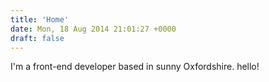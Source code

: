 ```yaml
---
title: 'Home'
date: Mon, 18 Aug 2014 21:01:27 +0000
draft: false
---
```


I'm a front-end developer based in sunny Oxfordshire. hello!